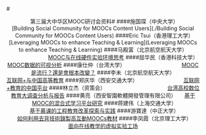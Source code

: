 #<center>第三届大中华区MOOC研讨会资料#
####施国琛（中央大学）　　　　　　　　　　　[Building Social Community for MOOCs Content Users](./Building Social Community for MOOCs Content Users)
####Eric Tsui（香港理工大学）　　　　　　　　[Leveraging MOOCs to enhance Teaching & Learning](Leveraging MOOCs to enhance Teaching & Learning)
####马殿富（北京航空航天大学） 　　　　　　　[MOOC与在线硬件实验环境思考](MOOC与在线硬件实验环境思考)
####屈华民（香港科技大学）　　　　　　　　　[MOOC数据的可视分析](MOOC数据的可视分析)
####康仕仲（台湾大学）　　　　　　　　　　　[MOOC是流行？還是會根本改變？](MOOC是流行？還是會根本改變？)
####李未（北京航空航天大学）  　　　　　　　　[互联网+与中国高等教育](互联网+与中国高等教育)
####郑庆华（西安交通大学）　　　　　　　　　[互联网+教育的中国平台](互联网+教育的中国平台)
####林立杰（资策会）　　　　　　　　　　　　[台湾高校数位教育大调查分析与报告](台湾高校数位教育大调查分析与报告)
####黄亮（西安智園軟體開發管理有限公司）　　[基于MOOC的混合式学习平台研究](基于MOOC的混合式学习平台研究)
####蒋建伟（上海交通大学）　　　　　　　　　[基于慕课的工程教育改革探索与实践](基于慕课的工程教育改革探索与实践)
####游寶達（中正大学）　　　　　　　　　　　[如何利用去背技術錄製高互動MOOCs教材](如何利用去背技術錄製高互動MOOCs教材)
####李凤霞（北京理工大学）　　　　　　　　　[面向在线教学的虚拟实验工场](面向在线教学的虚拟实验工场)

